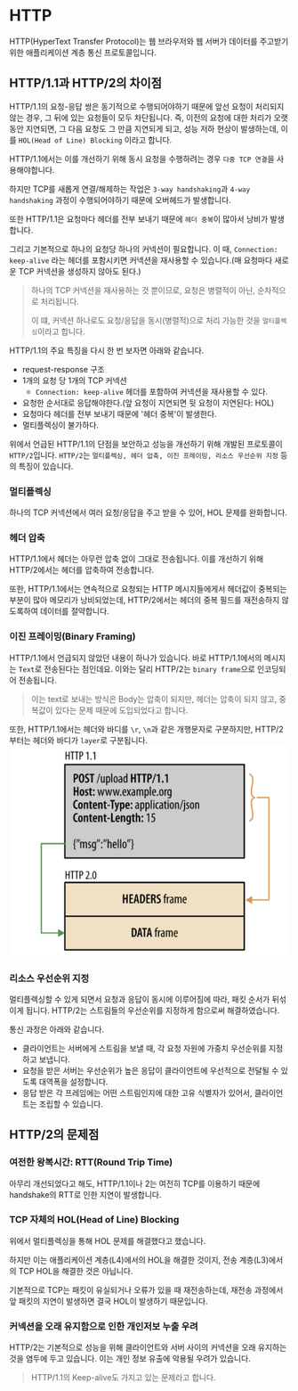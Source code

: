 # HTTP
HTTP(HyperText Transfer Protocol)는 웹 브라우저와 웹 서버가 데이터를 주고받기 위한 애플리케이션 계층 통신 프로토콜입니다.

## HTTP/1.1과 HTTP/2의 차이점
HTTP/1.1의 요청-응답 쌍은 동기적으로 수행되어야하기 때문에 앞선 요청이 처리되지 않는 경우, 그 뒤에 있는 요청들이 모두 차단됩니다. 즉, 이전의 요청에 대한 처리가 오랫동안 지연되면, 그 다음 요청도 그 만큼 지연되게 되고, 성능 저하 현상이 발생하는데, 이를 `HOL(Head of Line) Blocking` 이라고 합니다.

HTTP/1.1에서는 이를 개선하기 위해 동시 요청을 수행하려는 경우 `다중 TCP 연결`을 사용해야합니다.

하지만 TCP를 새롭게 연결/해제하는 작업은 `3-way handshaking`과 `4-way handshaking` 과정이 수행되어야하기 때문에 오버헤드가 발생합니다.

또한 HTTP/1.1은 요청마다 헤더를 전부 보내기 때문에 `헤더 중복`이 많아서 낭비가 발생합니다.

그리고 기본적으로 하나의 요청당 하나의 커넥션이 필요합니다. 이 때, `Connection: keep-alive` 라는 헤더를 포함시키면 커넥션을 재사용할 수 있습니다.(매 요청마다 새로운 TCP 커넥션을 생성하지 않아도 된다.)
> 하나의 TCP 커넥션을 재사용하는 것 뿐이므로, 요청은 병렬적이 아닌, 순차적으로 처리됩니다.
> 
> 이 떄, 커넥션 하나로도 요청/응답을 동시(병렬적)으로 처리 가능한 것을 `멀티플렉싱`이라고 합니다.

HTTP/1.1의 주요 특징을 다시 한 번 보자면 아래와 같습니다.
- request-response 구조
- 1개의 요청 당 1개의 TCP 커넥션
  - `Connection: keep-alive` 헤더를 포함하여 커넥션을 재사용할 수 있다.
- 요청한 순서대로 응답해야한다.(앞 요청이 지연되면 뒷 요청이 지연된다: HOL)
- 요청마다 헤더를 전부 보내기 때문에 '헤더 중복'이 발생한다.
- 멀티플렉싱이 불가하다.

위에서 언급된 HTTP/1.1의 단점을 보안하고 성능을 개선하기 위해 개발된 프로토콜이 `HTTP/2`입니다.
`HTTP/2`는 `멀티플렉싱, 헤더 압축, 이진 프레이밍, 리소스 우선순위 지정` 등의 특징이 있습니다.

### 멀티플렉싱
하나의 TCP 커넥션에서 여러 요청/응답을 주고 받을 수 있어, HOL 문제를 완화합니다.

### 헤더 압축
HTTP/1.1에서 헤더는 아무런 압축 없이 그대로 전송됩니다. 이를 개선하기 위해 HTTP/2에서는 헤더를 압축하여 전송합니다.

또한, HTTP/1.1에서는 연속적으로 요청되는 HTTP 메시지들에게서 헤더값이 중복되는 부분이 많아 메모리가 낭비되었는데, HTTP/2에서는 헤더의 중복 필드를 재전송하지 않도록하여 데이터를 절약합니다.

### 이진 프레이밍(Binary Framing)
HTTP/1.1에서 언급되지 않았던 내용이 하나가 있습니다. 바로 HTTP/1.1에서의 메시지는 `Text`로 전송된다는 점인데요.
이와는 달리 HTTP/2는 `binary frame`으로 인코딩되어 전송됩니다.
> 이는 text로 보내는 방식은 Body는 압축이 되지만, 헤더는 압축이 되지 않고, 중복값이 있다는 문제 때문에 도입되었다고 합니다.

또한, HTTP/1.1에서는 헤더와 바디를 `\r`, `\n`과 같은 개행문자로 구분하지만, HTTP/2부터는 헤더와 바디가 `layer`로 구분됩니다.
![http2_header_body.png](images%2Fhttp2_header_body.png)

### 리소스 우선순위 지정
멀티플렉싱할 수 있게 되면서 요청과 응답이 동시에 이루어짐에 따라, 패킷 순서가 뒤섞이게 됩니다.
HTTP/2는 스트림들의 우선순위를 지정하게 함으로써 해결하였습니다.

통신 과정은 아래와 같습니다.
- 클라이언트는 서버에게 스트림을 보낼 때, 각 요청 자원에 가중치 우선순위를 지정하고 보냅니다.
- 요청을 받은 서버는 우선순위가 높은 응답이 클라이언트에 우선적으로 전달될 수 있도록 대역폭을 설정합니다.
- 응답 받은 각 프레임에는 어떤 스트림인지에 대한 고유 식별자가 있어서, 클라이언트는 조립할 수 있습니다.

## HTTP/2의 문제점
### 여전한 왕복시간: RTT(Round Trip Time)
아무리 개선되었다고 해도, HTTP/1.1이나 2는 여전히 TCP를 이용하기 때문에 handshake의 RTT로 인한 지연이 발생합니다.

### TCP 자체의 HOL(Head of Line) Blocking
위에서 멀티플렉싱을 통해 HOL 문제를 해결했다고 했습니다.

하지만 이는 애플리케이션 계층(L4)에서의 HOL을 해결한 것이지, 전송 계층(L3)에서의 TCP HOL을 해결한 것은 아닙니다.

기본적으로 TCP는 패킷이 유실되거나 오류가 있을 때 재전송하는데, 재전송 과정에서 앞 패킷의 지연이 발생하면 결국 HOL이 발생하기 때문입니다.

### 커넥션을 오래 유지함으로 인한 개인저보 누출 우려
HTTP/2는 기본적으로 성능을 위해 클라이언트와 서버 사이의 커넥션을 오래 유지하는 것을 염두에 두고 있습니다. 이는 개인 정보 유출에 악용될 우려가 있습니다.
> HTTP/1.1의 Keep-alive도 가지고 있는 문제라고 합니다.






